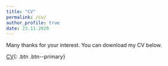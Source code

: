 ```yaml
---
title: "CV"
permalink: /cv/
author_profile: true
date: 23.11.2020
---
```


Many thanks for your interest. You can download my CV below. 

[CV](https://raw.githubusercontent.com/SophiaHunger/SophiaHunger.github.io/master/_pages/add_material/CV_SHunger_nov2020.pdf){: .btn .btn--primary}


